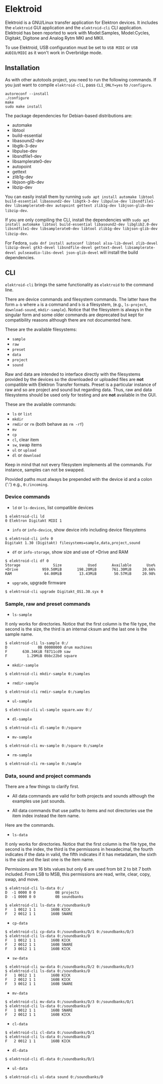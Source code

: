 # Elektroid

Elektroid is a GNU/Linux transfer application for Elektron devices. It includes the `elektroid` GUI application and the `elektroid-cli` CLI application.
Elektroid has been reported to work with Model:Samples, Model:Cycles, Digitakt, Digitone and Analog Rytm MKI and MKII.

To use Elektroid, USB configuration must be set to `USB MIDI` or `USB AUDIO/MIDI` as it won't work in Overbridge mode.

## Installation

As with other autotools project, you need to run the following commands. If you just want to compile `elektroid-cli`, pass `CLI_ONLY=yes` to `/configure`.

```
autoreconf --install
./configure
make
sudo make install
```

The package dependencies for Debian-based distributions are:
- automake
- libtool
- build-essential
- libasound2-dev
- libgtk-3-dev
- libpulse-dev
- libsndfile1-dev
- libsamplerate0-dev
- autopoint
- gettext
- zlib1g-dev
- libjson-glib-dev
- libzip-dev

You can easily install them by running `sudo apt install automake libtool build-essential libasound2-dev libgtk-3-dev libpulse-dev libsndfile1-dev libsamplerate0-dev autopoint gettext zlib1g-dev libjson-glib-dev libzip-dev`.

If you are only compiling the CLI, install the dependencies with `sudo apt install automake libtool build-essential libasound2-dev libglib2.0-dev libsndfile1-dev libsamplerate0-dev libtool zlib1g-dev libjson-glib-dev libzip-dev`.

For Fedora, `sudo dnf install autoconf libtool alsa-lib-devel zlib-devel libzip-devel gtk3-devel libsndfile-devel gettext-devel libsamplerate-devel pulseaudio-libs-devel json-glib-devel` will install the build dependencies.

## CLI

`elektroid-cli` brings the same functionality as `elektroid` to the command line.

There are device commands and filesystem commands. The latter have the form `a-b` where `a` is a command and `b` is a filesystem, (e.g., `ls-project`, `download-sound`, `mkdir-sample`). Notice that the filesystem is always in the singular form and some older commands are deprecated but kept for compatibility reasons although there are not documented here.

These are the available filesystems:

* `sample`
* `raw`
* `preset`
* `data`
* `project`
* `sound`

Raw and data are intended to interface directly with the filesystems provided by the devices so the downloaded or uploaded files are **not** compatible with Elektron Transfer formats. Preset is a particular instance of raw and so are project and sound but regarding data. Thus, raw and data filesystems should be used only for testing and are **not** available in the GUI.

These are the available commands:

* `ls` or `list`
* `mkdir`
* `rmdir` or `rm` (both behave as `rm -rf`)
* `mv`
* `cp`
* `cl`, clear item
* `sw`, swap items
* `ul` or `upload`
* `dl` or `download`

Keep in mind that not every filesystem implements all the commands. For instance, samples can not be swapped.

Provided paths must always be prepended with the device id and a colon (':') e.g., `0:/incoming`.

### Device commands

* `ld` or `ls-devices`, list compatible devices

```
$ elektroid-cli ld
0 Elektron Digitakt MIDI 1
```

* `info` or `info-device`, show device info including device filesystems

```
$ elektroid-cli info 0
Digitakt 1.30 (Digitakt) filesystems=sample,data,project,sound
```

* `df` or `info-storage`, show size and use of +Drive and RAM

```
$ elektroid-cli df 0
Storage               Size            Used       Available       Use%
+Drive           959.50MiB       198.20MiB       761.30MiB     20.66%
RAM               64.00MiB        13.43MiB        50.57MiB     20.98%
```

* `upgrade`, upgrade firmware

```
$ elektroid-cli upgrade Digitakt_OS1.30.syx 0
```

### Sample, raw and preset commands

* `ls-sample`

It only works for directories. Notice that the first column is the file type, the second is the size, the third is an internal cksum and the last one is the sample name.

```
$ elektroid-cli ls-sample 0:/
D              0B 00000000 drum machines
F       630.34KiB f8711cd9 saw
F         1.29MiB 0bbc22bd square
```

* `mkdir-sample`

```
$ elektroid-cli mkdir-sample 0:/samples
```

* `rmdir-sample`

```
$ elektroid-cli rmdir-sample 0:/samples
```

* `ul-sample`

```
$ elektroid-cli ul-sample square.wav 0:/
```

* `dl-sample`

```
$ elektroid-cli dl-sample 0:/square
```

* `mv-sample`

```
$ elektroid-cli mv-sample 0:/square 0:/sample
```

* `rm-sample`

```
$ elektroid-cli rm-sample 0:/sample
```

### Data, sound and project commands

There are a few things to clarify first.

* All data commands are valid for both projects and sounds although the examples use just sounds.

* All data commands that use paths to items and not directories use the item index instead the item name.

Here are the commands.

* `ls-data`

It only works for directories. Notice that the first column is the file type, the second is the index, the third is the permissons in hexadecimal, the fourth indicates if the data in valid, the fifth indicates if it has metadatam, the sixth is the size and the last one is the item name.

Permissions are 16 bits values but only 6 are used from bit 2 to bit 7 both included. From LSB to MSB, this permissions are read, write, clear, copy, swap, and move.

```
$ elektroid-cli ls-data 0:/
D  -1 0000 0 0         0B projects
D  -1 0000 0 0         0B soundbanks
```

```
$ elektroid-cli ls-data 0:/soundbanks/D
F   1 0012 1 1       160B KICK
F   2 0012 1 1       160B SNARE
```

* `cp-data`

```
$ elektroid-cli cp-data 0:/soundbanks/D/1 0:/soundbanks/D/3
$ elektroid-cli ls-data 0:/soundbanks/D
F   1 0012 1 1       160B KICK
F   2 0012 1 1       160B SNARE
F   3 0012 1 1       160B KICK
```

* `sw-data`

```
$ elektroid-cli sw-data 0:/soundbanks/D/2 0:/soundbanks/D/3
$ elektroid-cli ls-data 0:/soundbanks/D
F   1 0012 1 1       160B KICK
F   2 0012 1 1       160B KICK
F   3 0012 1 1       160B SNARE
```

* `mv-data`

```
$ elektroid-cli mv-data 0:/soundbanks/D/3 0:/soundbanks/D/1
$ elektroid-cli ls-data 0:/soundbanks/D
F   1 0012 1 1       160B SNARE
F   2 0012 1 1       160B KICK
```

* `cl-data`

```
$ elektroid-cli cl-data 0:/soundbanks/D/1
$ elektroid-cli ls-data 0:/soundbanks/D
F   2 0012 1 1       160B KICK
```

* `dl-data`

```
$ elektroid-cli dl-data 0:/soundbanks/D/1
```

* `ul-data`

```
$ elektroid-cli ul-data sound 0:/soundbanks/D
```
